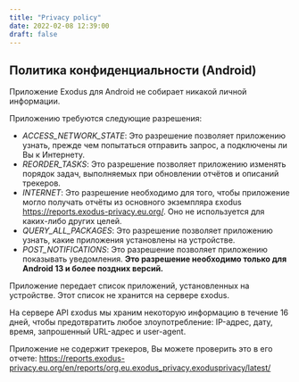 ```yaml
---
title: "Privacy policy"
date: 2022-02-08 12:39:00
draft: false
---
```


## Политика конфиденциальности (Android)

Приложение Exodus для Android не собирает никакой личной информации.

Приложению требуются следующие разрешения:

* *ACCESS_NETWORK_STATE*: Это разрешение позволяет приложению узнать, прежде чем попытаться отправить запрос, а подключены ли Вы к Интернету.
* *REORDER_TASKS*: Это разрешение позволяет приложению изменять порядок задач, выполняемых при обновлении отчётов и описаний трекеров.
* *INTERNET*: Это разрешение необходимо для того, чтобы приложение могло получать отчёты из основного экземпляра εxodus <https://reports.exodus-privacy.eu.org/>. Оно не используется для каких-либо других целей.
* *QUERY_ALL_PACKAGES*: Это разрешение позволяет приложению узнать, какие приложения установлены на устройстве.
* *POST_NOTIFICATIONS*: Это разрешение позволяет приложению показывать уведомления. **Это разрешение необходимо только для Android 13 и более поздних версий.**

Приложение передает список приложений, установленных на устройстве. Этот список не хранится на сервере εxodus.

На сервере API εxodus мы храним некоторую информацию в течение 16 дней, чтобы предотвратить любое злоупотребление: IP-адрес, дату, время, запрошенный URL-адрес и user-agent.

Приложение не содержит трекеров, Вы можете проверить это в его отчете: <https://reports.exodus-privacy.eu.org/en/reports/org.eu.exodus_privacy.exodusprivacy/latest/>
